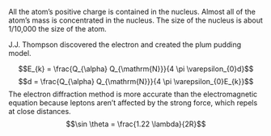 All the atom’s positive charge is contained in the nucleus. Almost all of the atom’s mass is concentrated in the nucleus. The size of the nucleus is about 1/10,000 the size of the atom.

J.J. Thompson discovered the electron and created the plum pudding model.

$$E_{k} = \frac{Q_{\alpha} Q_{\mathrm{N}}}{4 \pi \varepsilon_{0}d}$$
$$d = \frac{Q_{\alpha} Q_{\mathrm{N}}}{4 \pi \varepsilon_{0}E_{k}}$$
The electron diffraction method is more accurate than the electromagnetic equation because leptons aren’t affected by the strong force, which repels at close distances.
$$\sin \theta = \frac{1.22 \lambda}{2R}$$